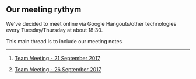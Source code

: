## Our meeting rythym

We've decided to meet online via Google Hangouts/other technologies every Tuesday/Thursday at about 18:30.

This main thread is to include our meeting notes

---

1. [Team Meeting - 21 September 2017](https://github.com/SWE574-Nerds/friendly-eureka/wiki/Team-Meeting---21-September-2017)

1. [Team Meeting - 26 September 2017](https://github.com/SWE574-Nerds/friendly-eureka/wiki/Team-Meeting---26-September-2017)